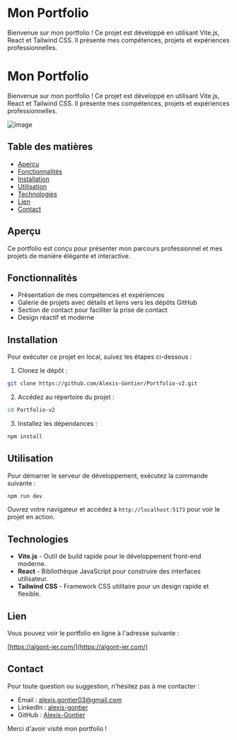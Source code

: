 # Mon Portfolio

Bienvenue sur mon portfolio ! Ce projet est développé en utilisant Vite.js, React et Tailwind CSS. Il présente mes compétences, projets et expériences professionnelles.

# Mon Portfolio

Bienvenue sur mon portfolio ! Ce projet est développé en utilisant Vite.js, React et Tailwind CSS. Il présente mes compétences, projets et expériences professionnelles.

![image](https://github.com/user-attachments/assets/e9168a14-35f3-4724-a69f-03c78b6aafdf)


## Table des matières

- [Aperçu](#aperçu)
- [Fonctionnalités](#fonctionnalités)
- [Installation](#installation)
- [Utilisation](#utilisation)
- [Technologies](#technologies)
- [Lien](#Lien)
- [Contact](#contact)

## Aperçu

Ce portfolio est conçu pour présenter mon parcours professionnel et mes projets de manière élégante et interactive.

## Fonctionnalités

- Présentation de mes compétences et expériences
- Galerie de projets avec détails et liens vers les dépôts GitHub
- Section de contact pour faciliter la prise de contact
- Design réactif et moderne

## Installation

Pour exécuter ce projet en local, suivez les étapes ci-dessous :

1. Clonez le dépôt :

```bash
git clone https://github.com/Alexis-Gontier/Portfolio-v2.git
```

2. Accédez au répertoire du projet :

```bash
cd Portfolio-v2
```

3. Installez les dépendances :

```bash
npm install
```

## Utilisation

Pour démarrer le serveur de développement, exécutez la commande suivante :

```bash
npm run dev
```

Ouvrez votre navigateur et accédez à `http://localhost:5173` pour voir le projet en action.

## Technologies

- **Vite.js** - Outil de build rapide pour le développement front-end moderne.
- **React** - Bibliothèque JavaScript pour construire des interfaces utilisateur.
- **Tailwind CSS** - Framework CSS utilitaire pour un design rapide et flexible.

## Lien

Vous pouvez voir le portfolio en ligne à l'adresse suivante :

[https://algont-ier.com/](https://algont-ier.com/)

## Contact

Pour toute question ou suggestion, n'hésitez pas à me contacter :

- Email : [alexis.gontier03@gmail.com](mailto:alexis.gontier03@gmail.com)
- LinkedIn : [alexis-gontier](https://www.linkedin.com/in/alexis-gontier/)
- GitHub : [Alexis-Gontier](https://github.com/Alexis-Gontier)

Merci d'avoir visité mon portfolio !
